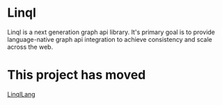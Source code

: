 # Linql

Linql is a next generation graph api library.  It's primary goal is to provide language-native graph api integration to achieve consistency and scale across the web. 

# This project has moved 

[LinqlLang](https://github.com/LinqlLang/Linql)

